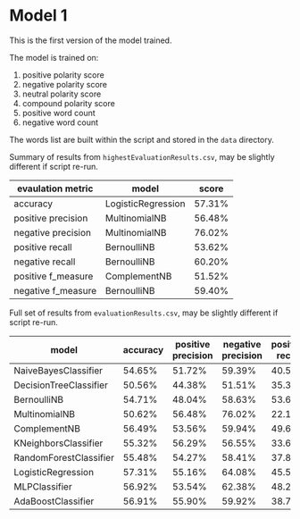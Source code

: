 # Model 1
This is the first version of the model trained. 

The model is trained on:

1. positive polarity score
2. negative polarity score
3. neutral polarity score
4. compound polarity score
5. positive word count
6. negative word count

The words list are built within the script and stored in the ```data``` directory. 

Summary of results from ```highestEvaluationResults.csv```, may be slightly different if script re-run.

|evaulation metric |model             |score |
|------------------|------------------|------|
|accuracy          |LogisticRegression|57.31%|
|positive precision|MultinomialNB     |56.48%|
|negative precision|MultinomialNB     |76.02%|
|positive recall   |BernoulliNB       |53.62%|
|negative recall   |BernoulliNB       |60.20%|
|positive f_measure|ComplementNB      |51.52%|
|negative f_measure|BernoulliNB       |59.40%|


Full set of results from ```evaluationResults.csv```, may be slightly different if script re-run.

|model             |accuracy          |positive precision|negative precision|positive recall|negative recall|positive f_measure|negative f_measure|
|------------------|------------------|------------------|------------------|---------------|---------------|------------------|------------------|
|NaiveBayesClassifier|54.65%            |51.72%            |59.39%            |40.53%         |43.76%         |45.45%            |50.39%            |
|DecisionTreeClassifier|50.56%            |44.38%            |51.51%            |35.32%         |34.80%         |39.33%            |41.54%            |
|BernoulliNB       |54.71%            |48.04%            |58.63%            |53.62%         |60.20%         |50.67%            |59.40%            |
|MultinomialNB     |50.62%            |56.48%            |76.02%            |22.16%         |26.88%         |31.84%            |39.72%            |
|ComplementNB      |56.49%            |53.56%            |59.94%            |49.63%         |58.84%         |51.52%            |59.39%            |
|KNeighborsClassifier|55.32%            |56.29%            |56.55%            |33.60%         |51.28%         |42.08%            |53.79%            |
|RandomForestClassifier|55.48%            |54.27%            |58.41%            |37.83%         |48.48%         |44.58%            |52.98%            |
|LogisticRegression|57.31%            |55.16%            |64.08%            |45.59%         |52.52%         |49.92%            |57.73%            |
|MLPClassifier     |56.92%            |53.54%            |62.38%            |48.25%         |53.80%         |50.76%            |57.77%            |
|AdaBoostClassifier|56.91%            |55.90%            |59.92%            |38.75%         |56.52%         |45.77%            |58.17%            |
